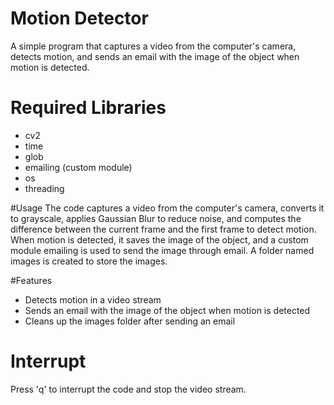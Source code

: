 # Motion Detector
A simple program that captures a video from the computer's camera, detects motion, and sends an email with the image of the object when motion is detected.

# Required Libraries
- cv2
- time
- glob
- emailing (custom module)
- os
- threading

#Usage
The code captures a video from the computer's camera, converts it to grayscale, applies Gaussian Blur to reduce noise, and computes the difference between the current frame and the first frame to detect motion.
When motion is detected, it saves the image of the object, and a custom module emailing is used to send the image through email. A folder named images is created to store the images.

#Features
- Detects motion in a video stream
- Sends an email with the image of the object when motion is detected
- Cleans up the images folder after sending an email

# Interrupt
Press 'q' to interrupt the code and stop the video stream.
